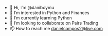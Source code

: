 - 👋 Hi, I’m @daniboymu
- 👀 I’m interested in Python and Finances
- 🌱 I’m currently learning Python
- 💞️ I’m looking to collaborate on Pairs Trading
- 📫 How to reach me danielcampos2@live.com

<!---
daniboymu/daniboymu is a ✨ special ✨ repository because its `README.md` (this file) appears on your GitHub profile.
You can click the Preview link to take a look at your changes.
--->
